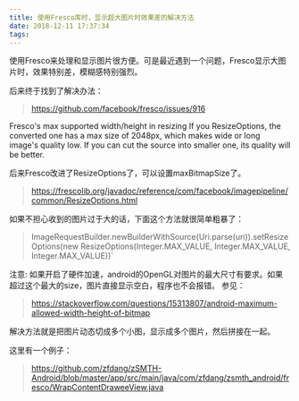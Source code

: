 ```yaml
---
title: 使用Fresco库时，显示超大图片时效果差的解决方法
date: 2018-12-11 17:37:34
tags:
---
```


使用Fresco来处理和显示图片很方便。可是最近遇到一个问题，Fresco显示大图片时，效果特别差，模糊感特别强烈。

后来终于找到了解决办法：

> https://github.com/facebook/fresco/issues/916

Fresco's max supported width/height in resizing
If you ResizeOptions, the converted one has a max size of 2048px, which makes wide or long image's quality low. If you can cut the source into smaller one, its quality will be better.

后来Fresco改进了ResizeOptions了，可以设置maxBitmapSize了。

> https://frescolib.org/javadoc/reference/com/facebook/imagepipeline/common/ResizeOptions.html

如果不担心收到的图片过于大的话，下面这个方法就很简单粗暴了：

> ImageRequestBuilder.newBuilderWithSource(Uri.parse(uri)).setResizeOptions(new ResizeOptions(Integer.MAX_VALUE, Integer.MAX_VALUE, Integer.MAX_VALUE))`

注意: 如果开启了硬件加速，android的OpenGL对图片的最大尺寸有要求。如果超过这个最大的size，图片直接显示空白，程序也不会报错。 参见： 

> https://stackoverflow.com/questions/15313807/android-maximum-allowed-width-height-of-bitmap

解决方法就是把图片动态切成多个小图，显示成多个图片，然后拼接在一起。

这里有一个例子：

>
>https://github.com/zfdang/zSMTH-Android/blob/master/app/src/main/java/com/zfdang/zsmth_android/fresco/WrapContentDraweeView.java

